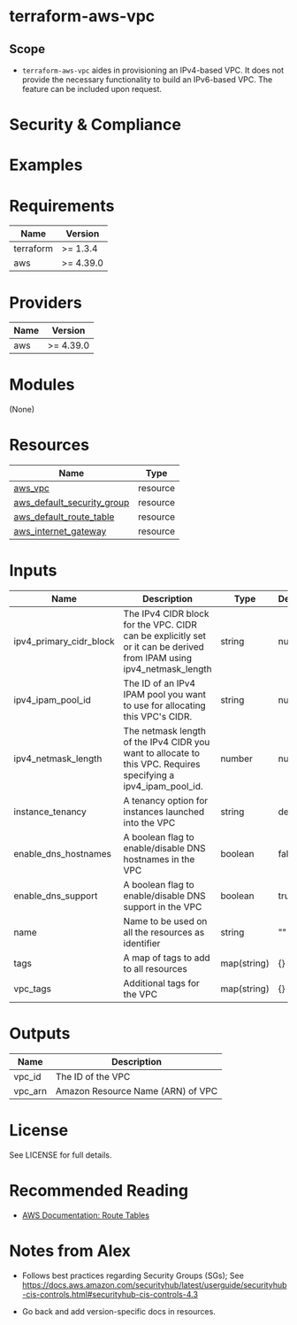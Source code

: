 # terraform-aws-vpc

## Scope
- `terraform-aws-vpc` aides in provisioning an IPv4-based VPC. It does not provide the necessary functionality to build an IPv6-based VPC. The feature can be included upon request.

# Security & Compliance

# Examples

# Requirements

| Name | Version |
| - | - |
| terraform | >= 1.3.4 |
| aws | >= 4.39.0 |

# Providers

| Name | Version |
| - | - |
| aws | >= 4.39.0 |


# Modules
(None)

# Resources

| Name | Type |
| - | - |
| [aws_vpc](https://registry.terraform.io/providers/hashicorp/aws/latest/docs/resources/vpc) | resource |
| [aws_default_security_group](https://registry.terraform.io/providers/hashicorp/aws/latest/docs/resources/default_security_group) | resource |
| [aws_default_route_table](https://registry.terraform.io/providers/hashicorp/aws/latest/docs/resources/default_route_table) | resource |
| [aws_internet_gateway](https://registry.terraform.io/providers/hashicorp/aws/latest/docs/resources/internet_gateway) | resource |

# Inputs
| Name | Description | Type | Default | Required |
| - | - | - | - | - |
| ipv4_primary_cidr_block | The IPv4 CIDR block for the VPC. CIDR can be explicitly set or it can be derived from IPAM using ipv4_netmask_length | string | null | no |
| ipv4_ipam_pool_id | The ID of an IPv4 IPAM pool you want to use for allocating this VPC's CIDR. | string | null | no |
| ipv4_netmask_length | The netmask length of the IPv4 CIDR you want to allocate to this VPC. Requires specifying a ipv4_ipam_pool_id. | number | null | no |
| instance_tenancy | A tenancy option for instances launched into the VPC | string | default | no |
| enable_dns_hostnames | A boolean flag to enable/disable DNS hostnames in the VPC | boolean | false | no |
| enable_dns_support | A boolean flag to enable/disable DNS support in the VPC | boolean | true | no |
| name | Name to be used on all the resources as identifier | string | "" | no |
| tags | A map of tags to add to all resources | map(string) | {} | no |
| vpc_tags | Additional tags for the VPC | map(string) | {} | no |

# Outputs
| Name | Description |
| - | - |
| vpc_id | The ID of the VPC |
| vpc_arn | Amazon Resource Name (ARN) of VPC |

# License
See LICENSE for full details. 

# Recommended Reading
- [AWS Documentation: Route Tables](https://docs.aws.amazon.com/vpc/latest/userguide/VPC_Route_Tables.html)

# Notes from Alex
- Follows best practices regarding Security Groups (SGs); See https://docs.aws.amazon.com/securityhub/latest/userguide/securityhub-cis-controls.html#securityhub-cis-controls-4.3

- Go back and add version-specific docs in resources.
